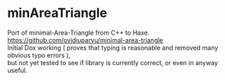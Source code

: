 # minAreaTriangle
Port of minimal-Area-Triangle from C++ to Haxe.  
https://github.com/ovidiuparvu/minimal-area-triangle   
Initial Dox working ( proves that typing is reasonable and removed many obvious typo errors ),  
but not yet tested to see if library is currently correct, or even in anyway useful.  
